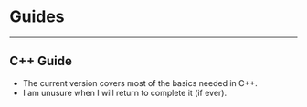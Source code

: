 # Guides
---

## C++ Guide
* The current version covers most of the basics needed in C++.
* I am unusure when I will return to complete it (if ever).
